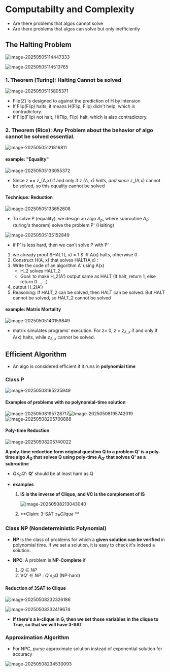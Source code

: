 # Computabilty and Complexity

- Are there problems that algos cannot solve
- Are there problems that algos can solve but only inefficiently 



## The Halting Problem

![image-20250505114447333](./5.computability_complexity.assets/image-20250505114447333.png)

![image-20250505114513765](./5.computability_complexity.assets/image-20250505114513765.png)



### 1. Theorem (Turing): Halting Cannot be solved

![image-20250505115805371](./5.computability_complexity.assets/image-20250505115805371.png)

- Flip(Z) is designed to against the prediction of H by intension
- If Flip(Flip) halts, it means H(Flip, Flip) didn't help, which is contradictory.
- If Flip(Flip) not halt, H(Flip, Flip) halt, which is also contradictory.





### 2. Theorem (Rice): Any Problem about the behavior of algo cannot be solved essential. 

![image-20250505121816811](./5.computability_complexity.assets/image-20250505121816811.png)



#### **example: "Equality"**

![image-20250505133055372](./5.computability_complexity.assets/image-20250505133055372.png)

- Since z == z_(A,x) if and only if z _(A, x) halts, and since z__(A,x)  cannot be solved, so this equality cannot be solved



#### Technique: Reduction

![image-20250505133652608](./5.computability_complexity.assets/image-20250505133652608.png) 

- To solve P (equality), we design an algo $A_p$, where subroutine $A_P'$ (turing's theorem) solve the problem P' (Halting)

![image-20250505135152849](./5.computability_complexity.assets/image-20250505135152849.png)

- if P' is less hard, then we can't solve P with P'



1. we already proof $HALT(<A>, x) = 1 $ iff A(x) halts, otherwise 0
2. Construct H(A, x) that solves HALT(A,x) : 
3. Write the code of an algorithm A' using A(x)
   - H_2 solves HALT_2
   - Goal: to make H_2(A') output same as HALT (If halt, return 1, else return 0 ......)
4. output H_2(A')
5. Reasoning: If HALT_2 can be solved, then HALT can be solved. But HALT cannot be solved, so HALT_2 cannot be solved



#### example: Matrix Mortality

![image-20250505140159849](./5.computability_complexity.assets/image-20250505140159849.png)

- matrix simulates programs' execution. For z= 0, z = $z_{A, x}$ if and only if A(x) halts, while $z_{A,x}$ cannot be solved.







## Efficient Algorithm

- An algo is considered efficient if it runs in **polynomial time**



### Class P

![image-20250508195235949](./5.computability_complexity.assets/image-20250508195235949.png)

#### Examples of problems with no polynomial-time solution

![image-20250508195728717](./5.computability_complexity.assets/image-20250508195728717.png)![image-20250508195742019](./5.computability_complexity.assets/image-20250508195742019.png)![image-20250508205700888](./5.computability_complexity.assets/image-20250508205700888.png)





#### Poly-time Reduction

![image-20250508205740022](./5.computability_complexity.assets/image-20250508205740022.png)

**A poly-time reduction form original question Q to a problem Q' is a poly-time algo $A_Q$ that solves Q using poly-time $A_{Q'}$ that solves Q' as a subroutine**

- $Q \leq _PQ'$: **Q'** should be at least hard as Q

- **examples**

  1. **IS is the inverse of Clique, and VC is the complement of IS**

     ![image-20250508213043040](./5.computability_complexity.assets/image-20250508213043040.png)

  2. **Claim: 3-SAT $\leq _PClique$ **



### Class NP (Nondeterministic Polynomial)

- **NP** is the class of problems for which a **given solution can be verified** in polynomial time. If we set a solution, it is easy to check it's indeed a solution.

- **NPC**: A problem is **NP-Complete** if 
  1. $Q \in NP$
  2. $\forall Q' \in NP: Q' \leq _PQ$ (NP-hard)



#### Reduction of 3SAT to Clique

![image-20250508232326186](./5.computability_complexity.assets/image-20250508232326186.png)

![image-20250508232419674](./5.computability_complexity.assets/image-20250508232419674.png)

- **If there's a k-clique in G, then we set those variables in the clique to True, so that we will have 3-SAT**





### Approximation Algorithm

- For NPC, purse approximate solution instead of exponential solution for accuracy

![image-20250508234530093](./5.computability_complexity.assets/image-20250508234530093.png)
